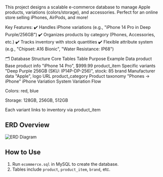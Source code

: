 This project designs a scalable e-commerce database to manage Apple products, variations (colors/storage), and accessories. Perfect for an online store selling iPhones, AirPods, and more!

Key Features:
✔️ Handles iPhone variations (e.g., "iPhone 14 Pro in Deep Purple/256GB")
✔️ Organizes products by category (Phones, Accessories, etc.)
✔️ Tracks inventory with stock quantities
✔️ Flexible attribute system (e.g., "Chipset: A16 Bionic", "Water Resistance: IP68")

🗂️ Database Structure
Core Tables
Table	Purpose	Example Data
product	Base product info	"iPhone 14 Pro", $999.99
product_item	Specific variants	"Deep Purple 256GB (SKU: IP14P-DP-256)", stock: 85
brand	Manufacturer data	"Apple", logo URL
product_category	Product taxonomy	"Phones → iPhone"
iPhone Variation System
Variation Flow

Colors: red, blue

Storage: 128GB, 256GB, 512GB

Each variant links to inventory via product_item

## ERD Overview
![ERD Diagram](ERD.png)

## How to Use
1. Run `ecommerce.sql` in MySQL to create the database.
2. Tables include `product`, `product_item`, `brand`, etc.
